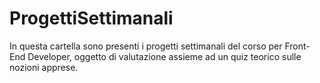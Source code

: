 # ProgettiSettimanali
In questa cartella sono presenti i progetti settimanali del corso per Front-End Developer, oggetto di valutazione assieme ad un quiz teorico sulle nozioni apprese.
